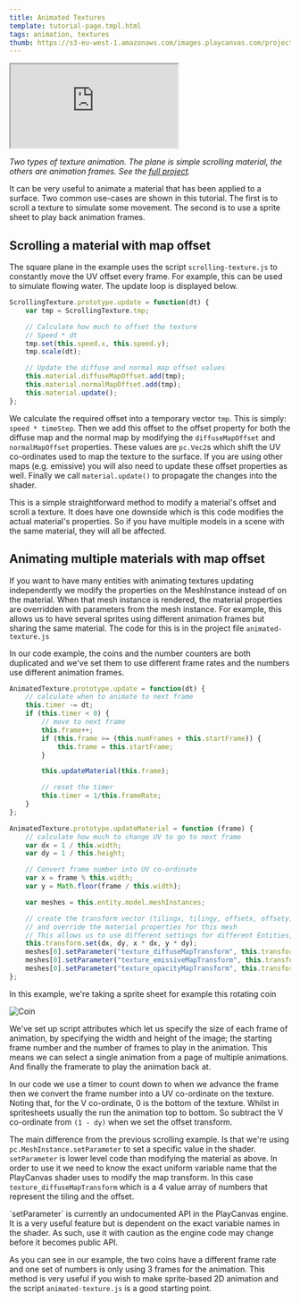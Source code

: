 ```yaml
---
title: Animated Textures
template: tutorial-page.tmpl.html
tags: animation, textures
thumb: https://s3-eu-west-1.amazonaws.com/images.playcanvas.com/projects/12/405882/1C968A-image-75.jpg
---
```


<iframe src="https://playcanv.as/p/qFDE1q2H/"></iframe>

*Two types of texture animation. The plane is simple scrolling material, the others are animation frames. See the [full project][1].*

It can be very useful to animate a material that has been applied to a surface. Two common use-cases are shown in this tutorial. The first is to scroll a texture to simulate some movement. The second is to use a sprite sheet to play back animation frames.

## Scrolling a material with map offset

The square plane in the example uses the script `scrolling-texture.js` to constantly move the UV offset every frame. For example, this can be used to simulate flowing water. The update loop is displayed below.

```javascript
ScrollingTexture.prototype.update = function(dt) {
    var tmp = ScrollingTexture.tmp;

    // Calculate how much to offset the texture
    // Speed * dt
    tmp.set(this.speed.x, this.speed.y);
    tmp.scale(dt);

    // Update the diffuse and normal map offset values
    this.material.diffuseMapOffset.add(tmp);
    this.material.normalMapOffset.add(tmp);
    this.material.update();
};
```

We calculate the required offset into a temporary vector `tmp`. This is simply: `speed * timeStep`. Then we add this offset to the offset property for both the diffuse map and the normal map by modifying the `diffuseMapOffset` and `normalMapOffset` properties. These values are `pc.Vec2`s which shift the UV co-ordinates used to map the texture to the surface. If you are using other maps (e.g. emissive) you will also need to update these offset properties as well. Finally we call `material.update()` to propagate the changes into the shader.

This is a simple straightforward method to modify a material's offset and scroll a texture. It does have one downside which is this code modifies the actual material's properties. So if you have multiple models in a scene with the same material, they will all be affected.

## Animating multiple materials with map offset

If you want to have many entities with animating textures updating independently we modify the properties on the MeshInstance instead of on the material. When that mesh instance is rendered, the material properties are overridden with parameters from the mesh instance. For example, this allows us to have several sprites using different animation frames but sharing the same material. The code for this is in the project file `animated-texture.js`

In our code example, the coins and the number counters are both duplicated and we've set them to use different frame rates and the numbers use different animation frames.

```javascript
AnimatedTexture.prototype.update = function(dt) {
    // calculate when to animate to next frame
    this.timer -= dt;
    if (this.timer < 0) {
        // move to next frame
        this.frame++;
        if (this.frame >= (this.numFrames + this.startFrame)) {
            this.frame = this.startFrame;
        }

        this.updateMaterial(this.frame);

        // reset the timer
        this.timer = 1/this.frameRate;
    }
};

AnimatedTexture.prototype.updateMaterial = function (frame) {
    // calculate how much to change UV to go to next frame
    var dx = 1 / this.width;
    var dy = 1 / this.height;

    // Convert frame number into UV co-ordinate
    var x = frame % this.width;
    var y = Math.floor(frame / this.width);

    var meshes = this.entity.model.meshInstances;

    // create the transform vector (tilingx, tilingy, offsetx, offsety)
    // and override the material properties for this mesh
    // This allows us to use different settings for different Entities, but share the same material
    this.transform.set(dx, dy, x * dx, y * dy);
    meshes[0].setParameter("texture_diffuseMapTransform", this.transform.data);
    meshes[0].setParameter("texture_emissiveMapTransform", this.transform.data);
    meshes[0].setParameter("texture_opacityMapTransform", this.transform.data);
};
```

In this example, we're taking a sprite sheet for example this rotating coin

![Coin][2]

We've set up script attributes which let us specify the size of each frame of animation, by specifying the width and height of the image; the starting frame number and the number of frames to play in the animation. This means we can select a single animation from a page of multiple animations. And finally the framerate to play the animation back at.

In our code we use a timer to count down to when we advance the frame then we convert the frame number into a UV co-ordinate on the texture. Noting that, for the V co-ordinate, 0 is the bottom of the texture. Whilst in spritesheets usually the run the animation top to bottom. So subtract the V co-ordinate from `(1 - dy)` when we set the offset transform.

The main difference from the previous scrolling example. Is that we're using `pc.MeshInstance.setParameter` to set a specific value in the shader. `setParameter` is lower level code than modifying the material as above. In order to use it we need to know the exact uniform variable name that the PlayCanvas shader uses to modify the map transform. In this case `texture_diffuseMapTransform` which is a 4 value array of numbers that represent the tiling and the offset.

<div class="alert-info">
`setParameter` is currently an undocumented API in the PlayCanvas engine. It is a very useful feature but is dependent on the exact variable names in the shader. As such, use it with caution as the engine code may change before it becomes public API.
</div>

As you can see in our example, the two coins have a different frame rate and one set of numbers is only using 3 frames for the animation. This method is very useful if you wish to make sprite-based 2D animation and the script `animated-texture.js` is a good starting point.

[1]: https://playcanvas.com/project/405882
[2]: /images/tutorials/intermediate/animated-textures/coin-rotate.png
